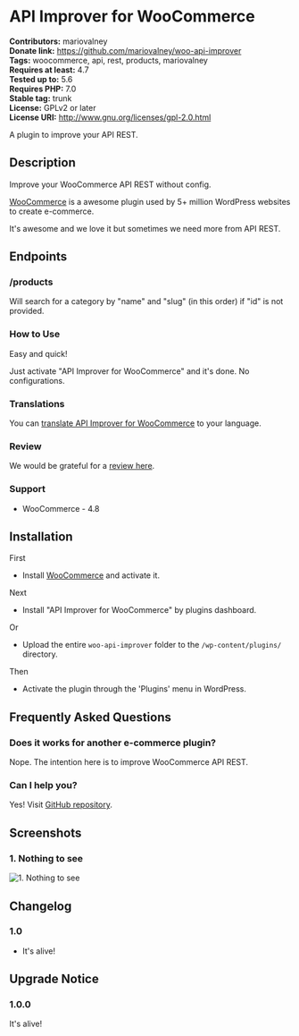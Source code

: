 # API Improver for WooCommerce #
**Contributors:** mariovalney  
**Donate link:** https://github.com/mariovalney/woo-api-improver  
**Tags:** woocommerce, api, rest, products, mariovalney  
**Requires at least:** 4.7  
**Tested up to:** 5.6  
**Requires PHP:** 7.0  
**Stable tag:** trunk  
**License:** GPLv2 or later  
**License URI:** http://www.gnu.org/licenses/gpl-2.0.html  

A plugin to improve your API REST.

## Description ##

Improve your WooCommerce API REST without config.

[WooCommerce](https://wordpress.org/plugins/woocommerce/ "Install it first, of course") is a awesome plugin used by 5+ million WordPress websites to create e-commerce.

It's awesome and we love it but sometimes we need more from API REST.

## Endpoints ##

### /products ###

Will search for a category by "name" and "slug" (in this order) if "id" is not provided.

### How to Use ###

Easy and quick!

Just activate "API Improver for WooCommerce" and it's done. No configurations.

### Translations ###

You can [translate API Improver for WooCommerce](https://translate.wordpress.org/projects/wp-plugins/woo-api-improver) to your language.

### Review ###

We would be grateful for a [review here](https://wordpress.org/support/plugin/woo-api-improver/reviews/).

### Support ###

* WooCommerce - 4.8

## Installation ##

First

* Install [WooCommerce](https://wordpress.org/plugins/woocommerce/) and activate it.

Next

* Install "API Improver for WooCommerce" by plugins dashboard.

Or

* Upload the entire `woo-api-improver` folder to the `/wp-content/plugins/` directory.

Then

* Activate the plugin through the 'Plugins' menu in WordPress.

## Frequently Asked Questions ##

### Does it works for another e-commerce plugin? ###

Nope. The intention here is to improve WooCommerce API REST.

### Can I help you? ###

Yes! Visit [GitHub repository](https://github.com/mariovalney/woo-api-improver).

## Screenshots ##

### 1. Nothing to see ###
![1. Nothing to see](http://ps.w.org/api-improver-for-woocommerce/assets/screenshot-1.png)


## Changelog ##

### 1.0 ###

* It's alive!

## Upgrade Notice ##

### 1.0.0 ###

It's alive!
